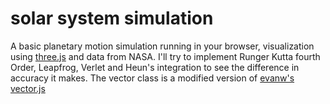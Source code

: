 # solar system simulation
A basic planetary motion simulation running in your browser, visualization using [three.js](https://threejs.org/) and data from NASA. 
I'll try to implement Runger Kutta fourth Order, Leapfrog, Verlet and Heun's integration to see the difference in accuracy it makes. 
The vector class is a modified version of [evanw's vector.js](https://evanw.github.io/lightgl.js/docs/vector.html)

